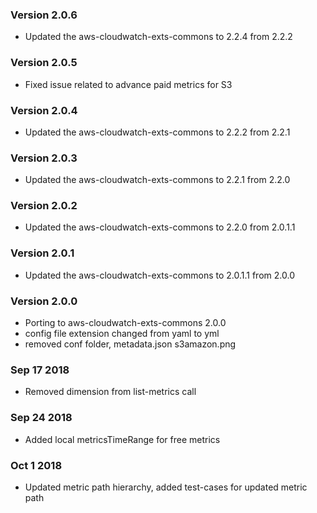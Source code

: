 ### Version 2.0.6
* Updated the aws-cloudwatch-exts-commons to 2.2.4 from 2.2.2

### Version 2.0.5
* Fixed issue related to advance paid metrics for S3

### Version 2.0.4
* Updated the aws-cloudwatch-exts-commons to 2.2.2 from 2.2.1

### Version 2.0.3
* Updated the aws-cloudwatch-exts-commons to 2.2.1 from 2.2.0

### Version 2.0.2
* Updated the aws-cloudwatch-exts-commons to 2.2.0 from 2.0.1.1


### Version 2.0.1
* Updated the aws-cloudwatch-exts-commons to 2.0.1.1 from 2.0.0

### Version 2.0.0
* Porting to aws-cloudwatch-exts-commons 2.0.0
* config file extension changed from yaml to yml
* removed conf folder, metadata.json s3amazon.png

### Sep 17 2018
* Removed dimension from list-metrics call

### Sep 24 2018
* Added local metricsTimeRange for free metrics

### Oct 1 2018
* Updated metric path hierarchy, added test-cases for updated metric path
